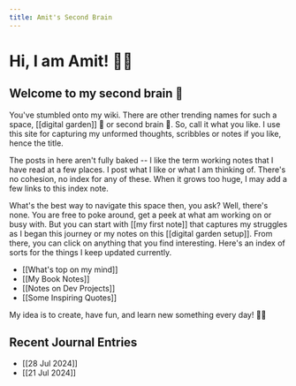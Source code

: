 ```yaml
---
title: Amit's Second Brain
---
```


# Hi, I am Amit! 👋🏽

## Welcome to my second brain 🌱

You've stumbled onto my wiki. There are other trending names for such a space, [[digital garden]] 🌱 or second brain 🧠. So, call it what you like. I use this site for capturing my unformed thoughts, scribbles or notes if you like, hence the title.

The posts in here aren't fully baked -- I like the term working notes that I have read at a few places. I post what I like or what I am thinking of. There's no cohesion, no index for any of these. When it grows too huge, I may add a few links to this index note.

What's the best way to navigate this space then, you ask? Well, there's none. You are free to poke around, get a peek at what am working on or busy with. But you can start with [[my first note]] that captures my struggles as I began this journey or my notes on this [[digital garden setup]]. From there, you can click on anything that you find interesting. Here's an index of sorts for the things I keep updated currently. 

- [[What's top on my mind]]
- [[My Book Notes]]
- [[Notes on Dev Projects]]
- [[Some Inspiring Quotes]]

My idea is to create, have fun, and learn new something every day! ✌🏽

## Recent Journal Entries

- [[28 Jul 2024]]
- [[21 Jul 2024]]